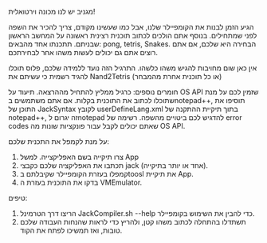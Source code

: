 מגניב יש לנו מכונה וירטואלית!

הגיע הזמן לבנות את הקומפיילר שלנו, אבל כמו שעשינו מקודם, צריך להכיר את השפה לפני שמתחילים.
בנוסף אתם הולכים לכתוב תוכנית רצינית ראשונה על המחשב הראשון שבניתם. 
תתכנתו אחד מהבאים: pong, tetris, Snakes. הבחירה היא שלכם, אם אתם רוצים אתם גם יכולים לעשות
משהו אחר לבחירתכם.

אין כאן שום מחויבות להגיש משהו כלשהו. התרגיל הזה נועד ללמידה שלכם, פלוס תוכלו להגיד רשמית כי עשיתם 
את Nand2Tetris (או כל תוכנית אחרת מהמבחר)


חומרים נוספים:
כרגיל ממליץ להתחיל מההרצאה.
תיעוד על OS API שזמין לכם על מנת שתוכלו לכתוב את התוכנית בקלות.
אם אתם משתמשים בnotepad++, תוסיפו את התוכן של JackSyntax לקובץ userDefineLang.xml בתוך תיקיית 
ההתקנה של notepad++, זה יגרום לnotepad להדגיש לכם ביטויים מהשפה.
רשימה של error codes שאתם יכולים לקבל עבור פונקציות שונות מה OS API.

על מנת לקמפל את התכנית שלכם:
1. צרו תיקייה בשם האפליקצייה. למשל App
2. תכתבו את האפליקציה שלכם כקבצי jack (אחד או יותר בתיקייה).
3. קמפלו בעזרת הקומפיילר שקיבלתם בtoosl את תיקיית App.
4. בדקו את התוכנית בעזרת ה VMEmulator.


טיפים:
1. הריצו דרך הטרמינל JackCompiler.sh  --help כדי להבין את השימוש בקומפיילר.
2. תשתדלו בהתחלה לכתוב משהו קטן, ולהריץ כדי לראות שהנחות העבודה שלכם טובות, ואז תמשיכו לפתח את הקוד.

